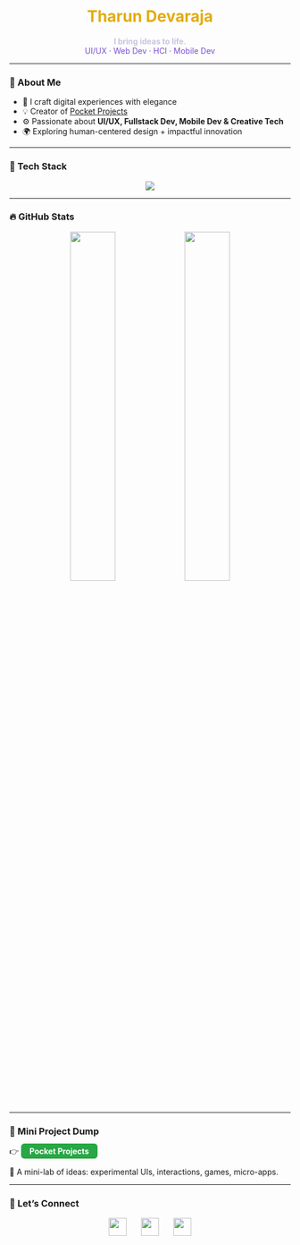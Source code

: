 <h1 align="center" style="color:#E2AC0C;">Tharun Devaraja</h1>

<p align="center">
  <b style="color:#CAC3DF;">I bring ideas to life.</b><br>
  <span style="color:#794ED1;">UI/UX · Web Dev · HCI · Mobile Dev</span>
</p>

---

### 🎯 About Me

- 🎨 I craft digital experiences with elegance  
- 💡 Creator of [Pocket Projects](https://github.com/pocket-projects)  
- ⚙️ Passionate about **UI/UX, Fullstack Dev, Mobile Dev & Creative Tech**  
- 🌍 Exploring human-centered design + impactful innovation  

---

### 🧰 Tech Stack

<p align="center">
  <img src="https://skillicons.dev/icons?i=react,typescript,nodejs,python,java,js,mongodb,mysql,redis,firebase,flutter,androidstudio,postman,figma,kotlin,docker,aws,express&theme=light" />
</p>

---

### 🔥 GitHub Stats

<div align="center">
  <img src="https://github-readme-stats.vercel.app/api?username=d3varaja&show_icons=true&hide_border=true&bg_color=1A032F&title_color=E2AC0C&text_color=CAC3DF&icon_color=E2AC0C&count_private=true" width="40%" />
  <img src="https://github-readme-stats.vercel.app/api/top-langs/?username=d3varaja&layout=compact&hide_border=true&bg_color=1A032F&title_color=E2AC0C&text_color=CAC3DF&icon_color=E2AC0C" width="40%" />
</div>

---

### 🧪 Mini Project Dump

👉 <a href="https://github.com/pocket-projects" target="_blank" rel="noopener noreferrer" style="background-color:#28a745;color:white;padding:5px 15px;border-radius:6px;text-decoration:none;font-weight:bold;">Pocket Projects</a>  

🚀 A mini-lab of ideas: experimental UIs, interactions, games, micro-apps.

---

### 🤝 Let’s Connect

<p align="center" style="font-family: 'Segoe UI', Tahoma, Geneva, Verdana, sans-serif; font-size: 15px; color: white; font-weight: 600; letter-spacing: 0.03em;">
  <span style="display: inline-flex; align-items: center; gap: 8px;">
    <img src="https://gist.githubusercontent.com/cxmeel/0dbc95191f239b631c3874f4ccf114e2/raw/instagram-icon.svg" width="32" height="32" alt="Instagram Icon" />
  </span>
  &nbsp;&nbsp;&nbsp;&nbsp;
  <span style="display: inline-flex; align-items: center; gap: 8px;">
    <img src="https://cdn-icons-png.flaticon.com/512/174/174857.png" width="32" height="32" alt="LinkedIn Icon" />
  </span>
  &nbsp;&nbsp;&nbsp;&nbsp;
  <span style="display: inline-flex; align-items: center; gap: 8px;">
    <img src="https://gist.githubusercontent.com/cxmeel/0dbc95191f239b631c3874f4ccf114e2/raw/github-icon.svg" width="32" height="32" alt="GitHub Icon" />
  </span>
</p>
